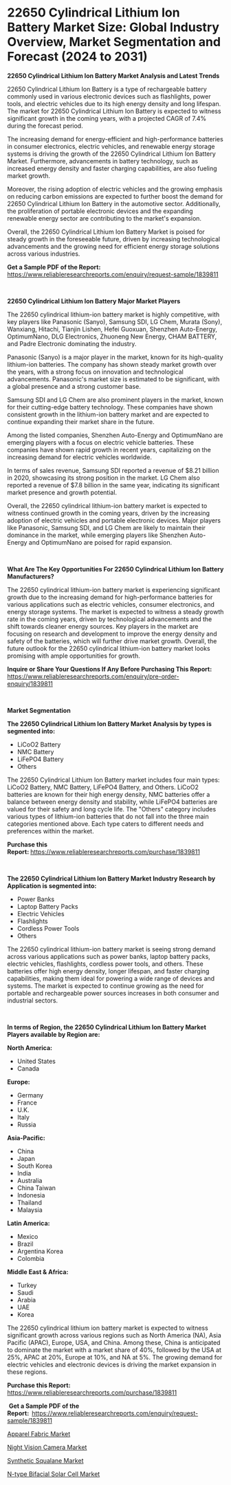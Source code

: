 <p><h1>22650 Cylindrical Lithium Ion Battery Market Size: Global Industry Overview, Market Segmentation and Forecast (2024 to 2031)</h1></p><p><strong>22650 Cylindrical Lithium Ion Battery Market Analysis and Latest Trends</strong></p>
<p><p>22650 Cylindrical Lithium Ion Battery is a type of rechargeable battery commonly used in various electronic devices such as flashlights, power tools, and electric vehicles due to its high energy density and long lifespan. The market for 22650 Cylindrical Lithium Ion Battery is expected to witness significant growth in the coming years, with a projected CAGR of 7.4% during the forecast period.</p><p>The increasing demand for energy-efficient and high-performance batteries in consumer electronics, electric vehicles, and renewable energy storage systems is driving the growth of the 22650 Cylindrical Lithium Ion Battery Market. Furthermore, advancements in battery technology, such as increased energy density and faster charging capabilities, are also fueling market growth.</p><p>Moreover, the rising adoption of electric vehicles and the growing emphasis on reducing carbon emissions are expected to further boost the demand for 22650 Cylindrical Lithium Ion Battery in the automotive sector. Additionally, the proliferation of portable electronic devices and the expanding renewable energy sector are contributing to the market's expansion.</p><p>Overall, the 22650 Cylindrical Lithium Ion Battery Market is poised for steady growth in the foreseeable future, driven by increasing technological advancements and the growing need for efficient energy storage solutions across various industries.</p></p>
<p><strong>Get a Sample PDF of the Report:&nbsp;</strong> <a href="https://www.reliableresearchreports.com/enquiry/request-sample/1839811">https://www.reliableresearchreports.com/enquiry/request-sample/1839811</a></p>
<p>&nbsp;</p>
<p><strong>22650 Cylindrical Lithium Ion Battery Major Market Players</strong></p>
<p><p>The 22650 cylindrical lithium-ion battery market is highly competitive, with key players like Panasonic (Sanyo), Samsung SDI, LG Chem, Murata (Sony), Wanxiang, Hitachi, Tianjin Lishen, Hefei Guoxuan, Shenzhen Auto-Energy, OptimumNano, DLG Electronics, Zhuoneng New Energy, CHAM BATTERY, and Padre Electronic dominating the industry.</p><p>Panasonic (Sanyo) is a major player in the market, known for its high-quality lithium-ion batteries. The company has shown steady market growth over the years, with a strong focus on innovation and technological advancements. Panasonic's market size is estimated to be significant, with a global presence and a strong customer base.</p><p>Samsung SDI and LG Chem are also prominent players in the market, known for their cutting-edge battery technology. These companies have shown consistent growth in the lithium-ion battery market and are expected to continue expanding their market share in the future.</p><p>Among the listed companies, Shenzhen Auto-Energy and OptimumNano are emerging players with a focus on electric vehicle batteries. These companies have shown rapid growth in recent years, capitalizing on the increasing demand for electric vehicles worldwide.</p><p>In terms of sales revenue, Samsung SDI reported a revenue of $8.21 billion in 2020, showcasing its strong position in the market. LG Chem also reported a revenue of $7.8 billion in the same year, indicating its significant market presence and growth potential.</p><p>Overall, the 22650 cylindrical lithium-ion battery market is expected to witness continued growth in the coming years, driven by the increasing adoption of electric vehicles and portable electronic devices. Major players like Panasonic, Samsung SDI, and LG Chem are likely to maintain their dominance in the market, while emerging players like Shenzhen Auto-Energy and OptimumNano are poised for rapid expansion.</p></p>
<p>&nbsp;</p>
<p><strong>What Are The Key Opportunities For 22650 Cylindrical Lithium Ion Battery Manufacturers?</strong></p>
<p><p>The 22650 cylindrical lithium-ion battery market is experiencing significant growth due to the increasing demand for high-performance batteries for various applications such as electric vehicles, consumer electronics, and energy storage systems. The market is expected to witness a steady growth rate in the coming years, driven by technological advancements and the shift towards cleaner energy sources. Key players in the market are focusing on research and development to improve the energy density and safety of the batteries, which will further drive market growth. Overall, the future outlook for the 22650 cylindrical lithium-ion battery market looks promising with ample opportunities for growth.</p></p>
<p><strong>Inquire or Share Your Questions If Any Before Purchasing This Report:</strong> <a href="https://www.reliableresearchreports.com/enquiry/pre-order-enquiry/1839811">https://www.reliableresearchreports.com/enquiry/pre-order-enquiry/1839811</a></p>
<p>&nbsp;</p>
<p><strong>Market Segmentation</strong></p>
<p><strong>The 22650 Cylindrical Lithium Ion Battery Market Analysis by types is segmented into:</strong></p>
<p><ul><li>LiCoO2 Battery</li><li>NMC Battery</li><li>LiFePO4 Battery</li><li>Others</li></ul></p>
<p><p>The 22650 Cylindrical Lithium Ion Battery market includes four main types: LiCoO2 Battery, NMC Battery, LiFePO4 Battery, and Others. LiCoO2 batteries are known for their high energy density, NMC batteries offer a balance between energy density and stability, while LiFePO4 batteries are valued for their safety and long cycle life. The "Others" category includes various types of lithium-ion batteries that do not fall into the three main categories mentioned above. Each type caters to different needs and preferences within the market.</p></p>
<p><strong>Purchase this Report:&nbsp;</strong><a href="https://www.reliableresearchreports.com/purchase/1839811">https://www.reliableresearchreports.com/purchase/1839811</a></p>
<p>&nbsp;</p>
<p><strong>The 22650 Cylindrical Lithium Ion Battery Market Industry Research by Application is segmented into:</strong></p>
<p><ul><li>Power Banks</li><li>Laptop Battery Packs</li><li>Electric Vehicles</li><li>Flashlights</li><li>Cordless Power Tools</li><li>Others</li></ul></p>
<p><p>The 22650 cylindrical lithium-ion battery market is seeing strong demand across various applications such as power banks, laptop battery packs, electric vehicles, flashlights, cordless power tools, and others. These batteries offer high energy density, longer lifespan, and faster charging capabilities, making them ideal for powering a wide range of devices and systems. The market is expected to continue growing as the need for portable and rechargeable power sources increases in both consumer and industrial sectors.</p></p>
<p>&nbsp;</p>
<p><strong>In terms of Region, the 22650 Cylindrical Lithium Ion Battery Market Players available by Region are:</strong></p>
<p>
    <p> <strong> North America: </strong>
        <ul>
            <li>United States</li>
            <li>Canada</li>
        </ul>
        </p> 
    <p> <strong> Europe: </strong>
        <ul>
            <li>Germany</li>
            <li>France</li>
            <li>U.K.</li>
            <li>Italy</li>
            <li>Russia</li>
        </ul>
        </p> 
    <p> <strong> Asia-Pacific: </strong>
        <ul>
            <li>China</li>
            <li>Japan</li>
            <li>South Korea</li>
            <li>India</li>
            <li>Australia</li>
            <li>China Taiwan</li>
            <li>Indonesia</li>
            <li>Thailand</li>
            <li>Malaysia</li>
        </ul>
        </p> 
    <p> <strong> Latin America: </strong>
        <ul>
            <li>Mexico</li>
            <li>Brazil</li>
            <li>Argentina Korea</li>
            <li>Colombia</li>
        </ul>
        </p> 
    <p> <strong> Middle East & Africa: </strong>
        <ul>
            <li>Turkey</li>
            <li>Saudi</li>
            <li>Arabia</li>
            <li>UAE</li>
            <li>Korea</li>
        </ul>
    </p>
    </p>
<p><p>The 22650 cylindrical lithium ion battery market is expected to witness significant growth across various regions such as North America (NA), Asia Pacific (APAC), Europe, USA, and China. Among these, China is anticipated to dominate the market with a market share of 40%, followed by the USA at 25%, APAC at 20%, Europe at 10%, and NA at 5%. The growing demand for electric vehicles and electronic devices is driving the market expansion in these regions.</p></p>
<p><strong>Purchase this Report: </strong><a href="https://www.reliableresearchreports.com/purchase/1839811">https://www.reliableresearchreports.com/purchase/1839811</a></p>
<p>&nbsp;<strong>Get a Sample PDF of the Report:&nbsp;&nbsp;</strong><a href="https://www.reliableresearchreports.com/enquiry/request-sample/1839811">https://www.reliableresearchreports.com/enquiry/request-sample/1839811</a></p>
<p><strong></strong></p>
<p><p><a href="https://carnation-joke-41f.notion.site/Apparel-Fabric-Market-Research-Report-Reveals-The-Latest-Trends-And-Opportunities-of-this-Market-for-e7bc41e3a23b40b6bc0aecabf6f25e82">Apparel Fabric Market</a></p><p><a href="https://view.publitas.com/reportprime-1/night-vision-camera-market-offer-valuable-insights-into-market-size-market-share-market-trends-and-projections-spanning-from-2024-to-2031/">Night Vision Camera Market</a></p><p><a href="https://extreme-scabiosa-c81.notion.site/Global-Synthetic-Squalane-Market-by-Types-Applications-and-Major-Players-with-Regional-Growth-Rat-82a3273983064b19831717bb0a6254fe">Synthetic Squalane Market</a></p><p><a href="https://github.com/Angelnienowdseej3e45z3p8c/Market-Research-Report-List-1/blob/main/n-type-bifacial-solar-cell-market.md">N-type Bifacial Solar Cell Market</a></p></p>